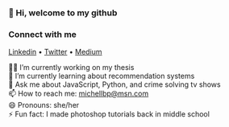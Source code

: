 ### 👋 Hi, welcome to my github

### Connect with me 
<a href="https://www.linkedin.com/in/michell-brito/" target="_blank">Linkedin</a> • <a href="https://twitter.com/michelldbrito" target="_blank">Twitter</a> • <a href="https://medium.com/@michellbrito" target="_blank">Medium</a>


👩‍💻 I’m currently working on my thesis<br />
🧠 I’m currently learning about recommendation systems <br />
💬 Ask me about JavaScript, Python, and crime solving tv shows<br />
📫 How to reach me: <a href="mailto:michellbp@msn.com" target="_blank">michellbp@msn.com</a><br />
😄 Pronouns: she/her<br />
⚡ Fun fact: I made photoshop tutorials back in middle school <br />
